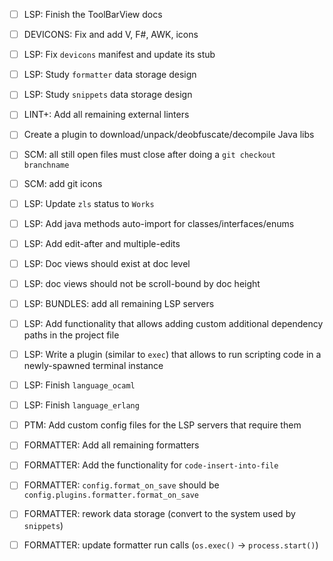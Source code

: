 
- [ ] LSP: Finish the ToolBarView docs
- [ ] DEVICONS: Fix and add V, F#, AWK, icons
- [ ] LSP: Fix `devicons` manifest and update its stub
- [ ] LSP: Study `formatter` data storage design
- [ ] LSP: Study `snippets` data storage design
- [ ] LINT+: Add all remaining external linters
- [ ] Create a plugin to download/unpack/deobfuscate/decompile Java libs

- [ ] SCM: all still open files must close after doing a `git checkout branchname`
- [ ] SCM: add git icons
- [ ] LSP: Update `zls` status to `Works`
- [ ] LSP: Add java methods auto-import for classes/interfaces/enums
- [ ] LSP: Add edit-after and multiple-edits
- [ ] LSP: Doc views should exist at doc level
- [ ] LSP: doc views should not be scroll-bound by doc height
- [ ] LSP: BUNDLES: add all remaining LSP servers
- [ ] LSP: Add functionality that allows adding custom additional dependency paths in the project file
- [ ] LSP: Write a plugin (similar to `exec`) that allows to run scripting code in a newly-spawned terminal instance
- [ ] LSP: Finish `language_ocaml`
- [ ] LSP: Finish `language_erlang`
- [ ] PTM: Add custom config files for the LSP servers that require them
- [ ] FORMATTER: Add all remaining formatters
- [ ] FORMATTER: Add the functionality for `code-insert-into-file`
- [ ] FORMATTER: `config.format_on_save` should be `config.plugins.formatter.format_on_save`
- [ ] FORMATTER: rework data storage (convert to the system used by `snippets`)
- [ ] FORMATTER: update formatter run calls (`os.exec()` -> `process.start()`)

